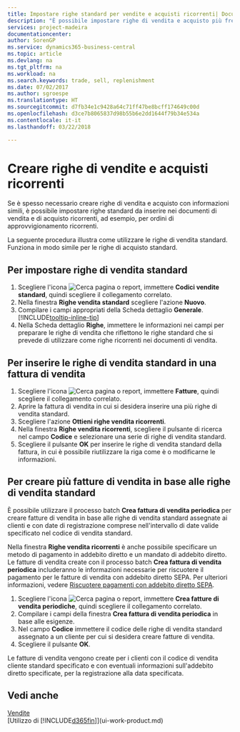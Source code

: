 ```yaml
---
title: Impostare righe standard per vendite e acquisti ricorrenti| Documenti Microsoft
description: "È possibile impostare righe di vendita e acquisto più frequentemente usate e quindi inserirle nei documenti di vendita e di acquisto per compilare rapidamente le righe con informazioni standard."
services: project-madeira
documentationcenter: 
author: SorenGP
ms.service: dynamics365-business-central
ms.topic: article
ms.devlang: na
ms.tgt_pltfrm: na
ms.workload: na
ms.search.keywords: trade, sell, replenishment
ms.date: 07/02/2017
ms.author: sgroespe
ms.translationtype: HT
ms.sourcegitcommit: d7fb34e1c9428a64c71ff47be8bcff174649c00d
ms.openlocfilehash: d3ce7b8065837d98b55b6e2dd1644f79b34e534a
ms.contentlocale: it-it
ms.lasthandoff: 03/22/2018

---
```

# <a name="create-recurring-sales-and-purchase-lines"></a>Creare righe di vendite e acquisti ricorrenti
Se è spesso necessario creare righe di vendita e acquisto con informazioni simili, è possibile impostare righe standard da inserire nei documenti di vendita e di acquisto ricorrenti, ad esempio, per ordini di approvvigionamento ricorrenti.  

La seguente procedura illustra come utilizzare le righe di vendita standard. Funziona in modo simile per le righe di acquisto standard.  

## <a name="to-set-up-standard-sales-lines"></a>Per impostare righe di vendita standard  
1. Scegliere l'icona ![Cerca pagina o report](media/ui-search/search_small.png "icona Cerca pagina o report"), immettere **Codici vendite standard**, quindi scegliere il collegamento correlato.  
2. Nella finestra **Righe vendita standard** scegliere l'azione **Nuovo**.  
3. Compilare i campi appropriati della Scheda dettaglio **Generale**. [!INCLUDE[tooltip-inline-tip](includes/tooltip-inline-tip_md.md)]  
4. Nella Scheda dettaglio **Righe**, immettere le informazioni nei campi per preparare le righe di vendita che riflettono le righe standard che si prevede di utilizzare come righe ricorrenti nei documenti di vendita.  

## <a name="to-insert-standard-sales-lines-on-a-sales-invoice"></a>Per inserire le righe di vendita standard in una fattura di vendita
1. Scegliere l'icona ![Cerca pagina o report](media/ui-search/search_small.png "icona Cerca pagina o report"), immettere **Fatture**, quindi scegliere il collegamento correlato.
2. Aprire la fattura di vendita in cui si desidera inserire una più righe di vendita standard.
3. Scegliere l'azione **Ottieni righe vendita ricorrenti**.
4. Nella finestra **Righe vendita ricorrenti**, scegliere il pulsante di ricerca nel campo **Codice** e selezionare una serie di righe di vendita standard.
5. Scegliere il pulsante **OK** per inserire le righe di vendita standard della fattura, in cui è possibile riutilizzare la riga come è o modificarne le informazioni.

## <a name="to-create-multiple-sales-invoices-based-on-standard-sales-lines"></a>Per creare più fatture di vendita in base alle righe di vendita standard
È possibile utilizzare il processo batch **Crea fattura di vendita periodica** per creare fatture di vendita in base alle righe di vendita standard assegnate ai clienti e con date di registrazione comprese nell'intervallo di date valide specificato nel codice di vendita standard.

Nella finestra **Righe vendita ricorrenti** è anche possibile specificare un metodo di pagamento in addebito diretto e un mandato di addebito diretto. Le fatture di vendita create con il processo batch **Crea fattura di vendita periodica** includeranno le informazioni necessarie per riscuotere il pagamento per le fatture di vendita con addebito diretto SEPA. Per ulteriori informazioni, vedere [Riscuotere pagamenti con addebito diretto SEPA](finance-collect-payments-with-sepa-direct-debit.md).

1. Scegliere l'icona ![Cerca pagina o report](media/ui-search/search_small.png "icona Cerca pagina o report"), immettere **Crea fatture di vendita periodiche**, quindi scegliere il collegamento correlato.
2. Compilare i campi della finestra **Crea fattura di vendita periodica** in base alle esigenze.
3. Nel campo **Codice** immettere il codice delle righe di vendita standard assegnato a un cliente per cui si desidera creare fatture di vendita.
4. Scegliere il pulsante **OK**.

Le fatture di vendita vengono create per i clienti con il codice di vendita cliente standard specificato e con eventuali informazioni sull'addebito diretto specificate, per la registrazione alla data specificata.

## <a name="see-also"></a>Vedi anche  
[Vendite](sales-manage-sales.md)  
[Utilizzo di [!INCLUDE[d365fin](includes/d365fin_md.md)]](ui-work-product.md)

